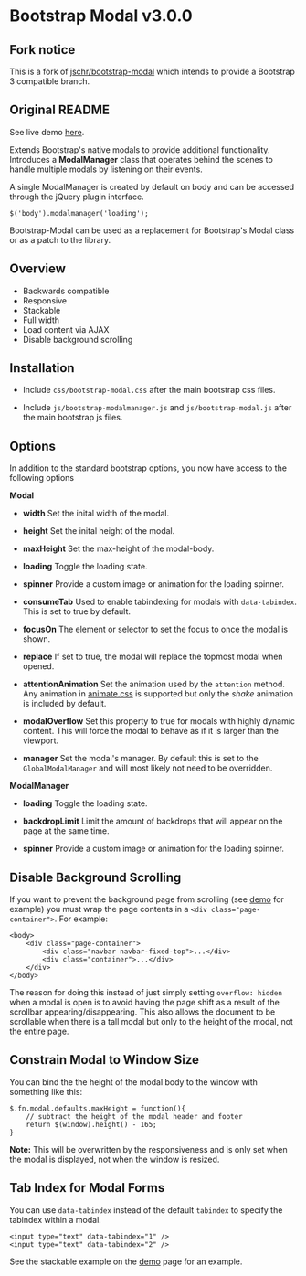 Bootstrap Modal v3.0.0
=============

Fork notice
-----------

This is a fork of [jschr/bootstrap-modal](https://github.com/jschr/bootstrap-modal) which intends to provide a Bootstrap 3 compatible branch.

Original README
-----------

See live demo [here](http://jschr.github.com/bootstrap-modal/).

Extends Bootstrap's native modals to provide additional functionality. Introduces a **ModalManager** class that operates behind the scenes to handle multiple modals by listening on their events.

A single ModalManager is created by default on body and can be accessed through the jQuery plugin interface.

    $('body').modalmanager('loading');

Bootstrap-Modal can be used as a replacement for Bootstrap's Modal class or as a patch to the library.

Overview
-----------

+ Backwards compatible
+ Responsive
+ Stackable
+ Full width
+ Load content via AJAX
+ Disable background scrolling

Installation
-----------
+ Include `css/bootstrap-modal.css` after the main bootstrap css files.
+ Include `js/bootstrap-modalmanager.js` and `js/bootstrap-modal.js` after the main bootstrap js files.

	<link href="css/bootstrap.css" rel="stylesheet" />
	<link href="css/bootstrap-responsive.css" rel="stylesheet" />
 	<link href="css/bootstrap-modal.css" rel="stylesheet" />

 	<script src="js/bootstrap.js"></script>
 	<script src="js/bootstrap-modalmanager.js"></script>
 	<script src="js/bootstrap-modal.js"></script>

Options
-----------

In addition to the standard bootstrap options, you now have access to the following options

**Modal**

+ **width**
Set the inital width of the modal.

+ **height**
Set the inital height of the modal.

+ **maxHeight**
Set the max-height of the modal-body.

+ **loading**
Toggle the loading state.

+ **spinner**
Provide a custom image or animation for the loading spinner.

+ **consumeTab**
Used to enable tabindexing for modals with `data-tabindex`. This is set to true by default.

+ **focusOn**
The element or selector to set the focus to once the modal is shown.

+ **replace**
If set to true, the modal will replace the topmost modal when opened.

+ **attentionAnimation**
Set the animation used by the `attention` method. Any animation in [animate.css](http://daneden.me/animate/) is supported but only the *shake* animation is included by default.

+ **modalOverflow**
Set this property to true for modals with highly dynamic content. This will force the modal to behave as if it is larger than the viewport.

+ **manager**
Set the modal's manager. By default this is set to the `GlobalModalManager` and will most likely not need to be overridden.

**ModalManager**

+ **loading**
Toggle the loading state.

+ **backdropLimit**
Limit the amount of backdrops that will appear on the page at the same time.

+ **spinner**
Provide a custom image or animation for the loading spinner.

Disable Background Scrolling
-----------

If you want to prevent the background page from scrolling (see [demo](http://jschr.github.com/bootstrap-modal/) for example) you must wrap the page contents in a `<div class="page-container">`. For example:

	<body>
		<div class="page-container">
			<div class="navbar navbar-fixed-top">...</div>
			<div class="container">...</div>
		</div>
	</body>

The reason for doing this instead of just simply setting `overflow: hidden` when a modal is open is to avoid having the page shift as a result of the scrollbar appearing/disappearing. This also allows the document to be scrollable when there is a tall modal but only to the height of the modal, not the entire page.

Constrain Modal to Window Size
-----------

You can bind the the height of the modal body to the window with something like this:

    $.fn.modal.defaults.maxHeight = function(){
        // subtract the height of the modal header and footer
        return $(window).height() - 165;
    }

**Note:** This will be overwritten by the responsiveness and is only set when the modal is displayed, not when the window is resized.

Tab Index for Modal Forms
-----------
You can use `data-tabindex` instead of the default `tabindex` to specify the tabindex within a modal.

    <input type="text" data-tabindex="1" />
    <input type="text" data-tabindex="2" />

See the stackable example on the [demo](http://jschr.github.com/bootstrap-modal/) page for an example.






